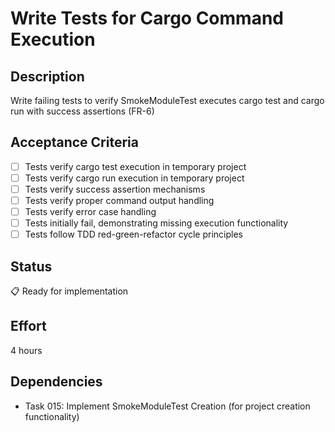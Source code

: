 # Write Tests for Cargo Command Execution

## Description
Write failing tests to verify SmokeModuleTest executes cargo test and cargo run with success assertions (FR-6)

## Acceptance Criteria
- [ ] Tests verify cargo test execution in temporary project
- [ ] Tests verify cargo run execution in temporary project
- [ ] Tests verify success assertion mechanisms
- [ ] Tests verify proper command output handling
- [ ] Tests verify error case handling
- [ ] Tests initially fail, demonstrating missing execution functionality
- [ ] Tests follow TDD red-green-refactor cycle principles

## Status
📋 Ready for implementation

## Effort
4 hours

## Dependencies
- Task 015: Implement SmokeModuleTest Creation (for project creation functionality)